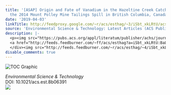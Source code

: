 ```yaml
---
title: '[ASAP] Origin and Fate of Vanadium in the Hazeltine Creek Catchment following
  the 2014 Mount Polley Mine Tailings Spill in British Columbia, Canada'
date: '2019-04-03'
linkTitle: http://feedproxy.google.com/~r/acs/esthag/~3/iSbt_xkLRtU/acs.est.8b06391
source: 'Environmental Science & Technology: Latest Articles (ACS Publications)'
description: |-
  <p><img src="https://pubs.acs.org/appl/literatum/publisher/achs/journals/content/esthag/0/esthag.ahead-of-print/acs.est.8b06391/20190403/images/medium/es-2018-06391g_0007.gif" alt="TOC Graphic"/></p><div><cite>Environmental Science & Technology</cite></div><div>DOI: 10.1021/acs.est.8b06391</div><div class="feedflare">
  <a href="http://feeds.feedburner.com/~ff/acs/esthag?a=iSbt_xkLRtU:BaLzOGiE7BA:yIl2AUoC8zA"><img src="http://feeds.feedburner.com/~ff/acs/esthag?d=yIl2AUoC8zA" border="0"></img></a>
  </div><img src="http://feeds.feedburner.com/~r/acs/esthag/~4/iSbt_xkLRtU" height="1" width="1" ...
disable_comments: true
---
```

<p><img src="https://pubs.acs.org/appl/literatum/publisher/achs/journals/content/esthag/0/esthag.ahead-of-print/acs.est.8b06391/20190403/images/medium/es-2018-06391g_0007.gif" alt="TOC Graphic"/></p><div><cite>Environmental Science & Technology</cite></div><div>DOI: 10.1021/acs.est.8b06391</div><div class="feedflare">
<a href="http://feeds.feedburner.com/~ff/acs/esthag?a=iSbt_xkLRtU:BaLzOGiE7BA:yIl2AUoC8zA"><img src="http://feeds.feedburner.com/~ff/acs/esthag?d=yIl2AUoC8zA" border="0"></img></a>
</div><img src="http://feeds.feedburner.com/~r/acs/esthag/~4/iSbt_xkLRtU" height="1" width="1" ...